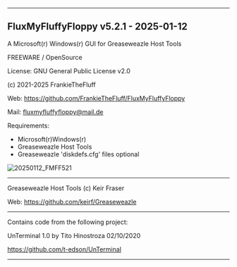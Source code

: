 -----------------------------------------------------------------

FluxMyFluffyFloppy v5.2.1 - 2025-01-12
-

A Microsoft(r) Windows(r) GUI for Greaseweazle Host Tools

FREEWARE / OpenSource

License: GNU General Public License v2.0

(c) 2021-2025 FrankieTheFluff

Web: https://github.com/FrankieTheFluff/FluxMyFluffyFloppy

Mail: fluxmyfluffyfloppy@mail.de

Requirements:
- Microsoft(r)Windows(r)
- Greaseweazle Host Tools
- Greaseweazle 'diskdefs.cfg' files optional

![20250112_FMFF521](https://github.com/user-attachments/assets/3e8a767b-c851-46ba-9545-646c81fd6f1b)
  
-----------------------------------------------------------------

Greaseweazle Host Tools (c) Keir Fraser

Web: https://github.com/keirf/Greaseweazle

-----------------------------------------------------------------

Contains code from the following project:

UnTerminal 1.0 by Tito Hinostroza 02/10/2020

https://github.com/t-edson/UnTerminal

-----------------------------------------------------------------
